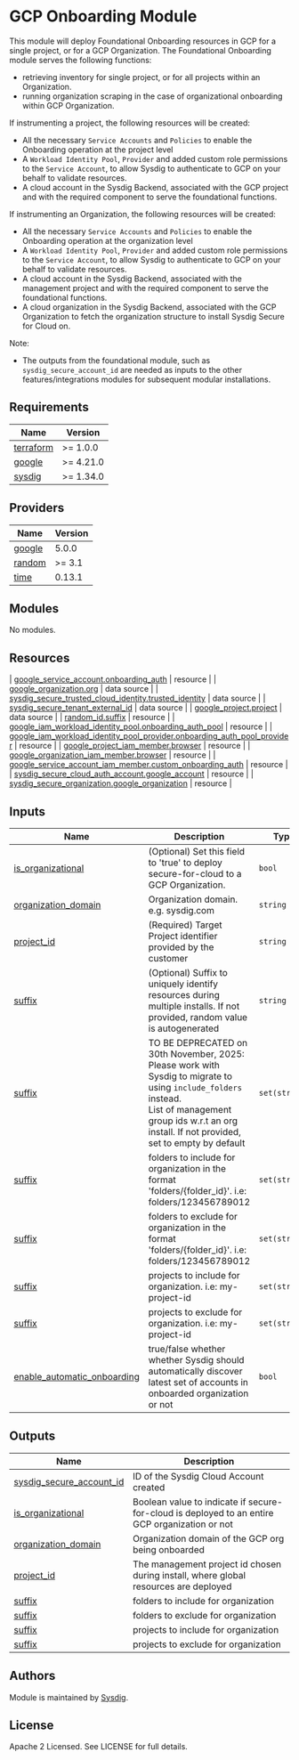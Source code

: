 # GCP Onboarding Module

This module will deploy Foundational Onboarding resources in GCP for a single project, or for a GCP Organization.
The Foundational Onboarding module serves the following functions:

- retrieving inventory for single project, or for all projects within an Organization.
- running organization scraping in the case of organizational onboarding within GCP Organization.

If instrumenting a project, the following resources will be created:

- All the necessary `Service Accounts` and `Policies` to enable the Onboarding operation at the project level
- A `Workload Identity Pool`, `Provider` and added custom role permissions to the `Service Account`, to allow Sysdig to authenticate to GCP on your behalf to validate resources.
- A cloud account in the Sysdig Backend, associated with the GCP project and with the required component to serve the
  foundational functions.

If instrumenting an Organization, the following resources will be created:

- All the necessary `Service Accounts` and `Policies` to enable the Onboarding operation at the organization level
- A `Workload Identity Pool`, `Provider` and added custom role permissions to the `Service Account`, to allow Sysdig to authenticate to GCP on your behalf to validate resources.
- A cloud account in the Sysdig Backend, associated with the management project and with the required component to serve
  the foundational functions.
- A cloud organization in the Sysdig Backend, associated with the GCP Organization to fetch the organization structure
  to install Sysdig Secure for Cloud on.

Note:

- The outputs from the foundational module, such as `sysdig_secure_account_id` are needed as inputs to the other
  features/integrations modules for subsequent modular installations.

<!-- BEGINNING OF PRE-COMMIT-TERRAFORM DOCS HOOK -->

## Requirements

| Name                                                                      | Version   |
|---------------------------------------------------------------------------|-----------|
| <a name="requirement_terraform"></a> [terraform](#requirement\_terraform) | >= 1.0.0  |
| <a name="requirement_google"></a> [google](#requirement\_google)          | >= 4.21.0 |
| <a name="requirement_sysdig"></a> [sysdig](#requirement\_sysdig)          | >= 1.34.0 |

## Providers

| Name                                                       | Version |
|------------------------------------------------------------|---------|
| <a name="provider_google"></a> [google](#provider\_google) | 5.0.0   |
| <a name="provider_random"></a> [random](#provider\_random) | >= 3.1  |
| <a name="provider_time"></a> [time](#provider\_time)       | 0.13.1  |


## Modules

No modules.

## Resources

| [google_service_account.onboarding_auth](https://registry.terraform.io/providers/hashicorp/google/latest/docs/resources/service_account) |
resource |
| [google_organization.org](https://registry.terraform.io/providers/hashicorp/google/latest/docs/data-sources/organization) |
data source |
| [sysdig_secure_trusted_cloud_identity.trusted_identity](https://registry.terraform.io/providers/sysdiglabs/sysdig/latest/docs/data-sources/secure_trusted_cloud_identity) | data source |
| [sysdig_secure_tenant_external_id](https://registry.terraform.io/providers/sysdiglabs/sysdig/latest/docs/data-sources/secure_tenant_external_id) | data source |
| [google_project.project](https://registry.terraform.io/providers/hashicorp/google/latest/docs/data-sources/project) |
data source |
| [random_id.suffix](https://registry.terraform.io/providers/hashicorp/random/latest/docs/resources/id) | resource |
| [google_iam_workload_identity_pool.onboarding_auth_pool](https://registry.terraform.io/providers/hashicorp/google/latest/docs/resources/iam_workload_identity_pool) | resource |
| [google_iam_workload_identity_pool_provider.onboarding_auth_pool_provider](https://registry.terraform.io/providers/hashicorp/google/latest/docs/resources/iam_workload_identity_pool_provider) | resource |
| [google_project_iam_member.browser](https://registry.terraform.io/providers/hashicorp/google/latest/docs/resources/google_project_iam#google_project_iam_member) |
resource |
| [google_organization_iam_member.browser](https://registry.terraform.io/providers/hashicorp/google/latest/docs/resources/google_organization_iam#google_organization_iam_member) |
resource |
| [google_service_account_iam_member.custom_onboarding_auth](https://registry.terraform.io/providers/hashicorp/google/latest/docs/resources/google_service_account_iam#google_service_account_iam_member) | resource |
| [sysdig_secure_cloud_auth_account.google_account](https://registry.terraform.io/providers/sysdiglabs/sysdig/latest/docs/resources/secure_cloud_auth_account) |
resource |
| [sysdig_secure_organization.google_organization](https://registry.terraform.io/providers/sysdiglabs/sysdig/latest/docs/resources/secure_organization) |
resource |

## Inputs

| Name                                                                                                                    | Description                                                                                                                                                                                                    | Type          | Default | Required |
|-------------------------------------------------------------------------------------------------------------------------|----------------------------------------------------------------------------------------------------------------------------------------------------------------------------------------------------------------|---------------|---------|:--------:|
| <a name="input_is_organizational"></a> [is\_organizational](#input\_is\_organizational)                                 | (Optional) Set this field to 'true' to deploy secure-for-cloud to a GCP Organization.                                                                                                                          | `bool`        | `false` |    no    |
| <a name="input_organization_domain"></a> [organization\_domain](#input\_organization\_domain)                           | Organization domain. e.g. sysdig.com                                                                                                                                                                           | `string`      | `""`    |    no    |
| <a name="input_project_id"></a> [project\_id](#input\_project\_id)                                                      | (Required) Target Project identifier provided by the customer                                                                                                                                                  | `string`      | n/a     |   yes    |
| <a name="input_suffix"></a> [suffix](#input\_suffix)                                                                    | (Optional) Suffix to uniquely identify resources during multiple installs. If not provided, random value is autogenerated                                                                                      | `string`      | `null`  |    no    |
| <a name="input_management_group_ids"></a> [suffix](#input\_management\_group\_ids)                                      | TO BE DEPRECATED on 30th November, 2025: Please work with Sysdig to migrate to using `include_folders` instead.<br>List of management group ids w.r.t an org install. If not provided, set to empty by default | `set(string)` | `[]`    |    no    |
| <a name="input_include_folders"></a> [suffix](#input\_include\_folders)                                                 | folders to include for organization in the format 'folders/{folder_id}'. i.e: folders/123456789012                                                                                                             | `set(string)` | `[]`    |    no    |
| <a name="input_exclude_folders"></a> [suffix](#input\_exclude\_folders)                                                 | folders to exclude for organization in the format 'folders/{folder_id}'. i.e: folders/123456789012                                                                                                             | `set(string)` | `[]`    |    no    |
| <a name="input_include_projects"></a> [suffix](#input\_include\_projects)                                               | projects to include for organization. i.e: my-project-id                                                                                                                                                       | `set(string)` | `[]`    |    no    |
| <a name="input_exclude_projects"></a> [suffix](#input\_exclude\_projects)                                               | projects to exclude for organization. i.e: my-project-id                                                                                                                                                       | `set(string)` | `[]`    |    no    |
| <a name="input_enable_automatic_onboarding"></a> [enable\_automatic\_onboarding](#input\_enable\_automatic\_onboarding) | true/false whether whether Sysdig should automatically discover latest set of accounts in onboarded organization or not                                                                                        | `bool`        | `false` |    no    |

## Outputs

| Name                                                                                                               | Description                                                                                    |
|--------------------------------------------------------------------------------------------------------------------|------------------------------------------------------------------------------------------------|
| <a name="output_sysdig_secure_account_id"></a> [sysdig\_secure\_account\_id](#output\_sysdig\_secure\_account\_id) | ID of the Sysdig Cloud Account created                                                         |
| <a name="output_is_organizational"></a> [is\_organizational](#output\_is\_organizational)                          | Boolean value to indicate if secure-for-cloud is deployed to an entire GCP organization or not |
| <a name="output_organization_domain"></a> [organization\_domain](#output\_organization\_domain)                    | Organization domain of the GCP org being onboarded                                             |
| <a name="output_project_id"></a> [project\_id](#output\_project\_id)                                               | The management project id chosen during install, where global resources are deployed           |
| <a name="output_include_folders"></a> [suffix](#output\_include\_folders)                                          | folders to include for organization                                                            |
| <a name="output_exclude_folders"></a> [suffix](#output\_exclude\_folders)                                          | folders to exclude for organization                                                            |
| <a name="output_include_projects"></a> [suffix](#output\_include\_projects)                                        | projects to include for organization                                                           |
| <a name="output_exclude_projects"></a> [suffix](#output\_exclude\_projects)                                        | projects to exclude for organization                                                           |

<!-- END OF PRE-COMMIT-TERRAFORM DOCS HOOK -->

## Authors

Module is maintained by [Sysdig](https://sysdig.com).

## License

Apache 2 Licensed. See LICENSE for full details.